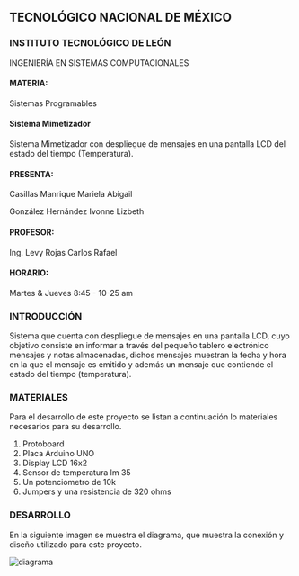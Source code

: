 ## TECNOLÓGICO NACIONAL DE MÉXICO
### INSTITUTO TECNOLÓGICO DE LEÓN
INGENIERÍA EN SISTEMAS COMPUTACIONALES
#### MATERIA:
Sistemas Programables
#### Sistema Mimetizador
Sistema Mimetizador con despliegue de mensajes en una pantalla LCD del estado del tiempo (Temperatura).
#### PRESENTA:
Casillas Manrique Mariela Abigail

González Hernández Ivonne Lizbeth
#### PROFESOR:
Ing. Levy Rojas Carlos Rafael
#### HORARIO:
Martes & Jueves 8:45 - 10-25 am

### INTRODUCCIÓN
Sistema que cuenta con despliegue de mensajes en una pantalla LCD, cuyo objetivo 
consiste en informar a través del pequeño tablero electrónico mensajes y notas
almacenadas, dichos mensajes muestran la fecha y hora en la que el mensaje es emitido
y además un mensaje que contiende el estado del tiempo (temperatura).

### MATERIALES
Para el desarrollo de este proyecto se listan a continuación lo materiales necesarios para su 
desarrollo.
1. Protoboard
2. Placa Arduino UNO 
3. Display LCD 16x2
4. Sensor de temperatura lm 35
5. Un potenciometro de 10k
6. Jumpers y una resistencia de 320 ohms

### DESARROLLO
En la siguiente imagen se muestra el diagrama, que muestra la 
conexión y diseño utilizado para este proyecto. 

![diagrama](https://user-images.githubusercontent.com/43210622/47485115-12665d00-d803-11e8-81da-befa4f226c33.png)










